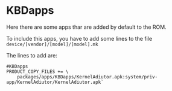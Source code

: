 # KBDapps
Here there are some apps thar are added by default to the ROM.

To include this apps, you have to add some lines to the file
`device/[vendor]/[model]/[model].mk`

The lines to add are:
```
#KBDapps
PRODUCT_COPY_FILES += \
    packages/apps/KBDapps/KernelAdiutor.apk:system/priv-app/KernelAdiutor/KernelAdiutor.apk`
